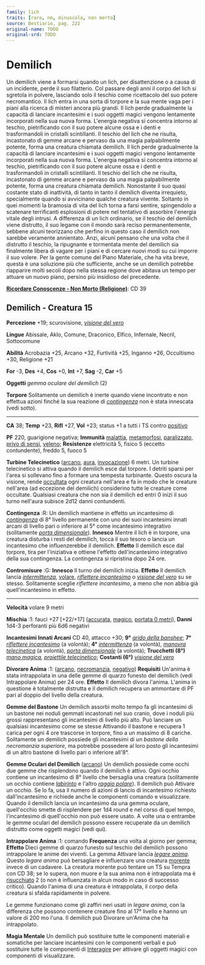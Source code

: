 ```yaml
---
family: lich
traits: [raro, nm, minuscola, non morto]
source: Bestiario, pag. 222
original-name: TODO
original-srd: TODO
---
```


# Demilich

Un demilich viene a formarsi quando un lich, per disattenzione o a causa di un
incidente, perde il suo filatterio. Col passare degli anni il corpo del lich si
sgretola in polvere, lasciando solo il teschio come ricettacolo del suo potere
necromantico. Il lich entra in una sorta di torpore e la sua mente vaga per i
piani alla ricerca di misteri ancora più grandi. Il lich perde gradualmente la
capacità di lanciare incantesimi e i suoi oggetti magici vengono lentamente
incorporati nella sua nuova forma. L'energia negativa si concentra intorno al
teschio, pietrificando con il suo potere alcune ossa e i denti e trasformandoli
in cristalli scintillanti. Il teschio del lich che ne risulta, incastonato di
gemme arcane e pervaso da una magia palpabilmente potente, forma una creatura
chiamata demilich. Il lich perde gradualmente la capacità di lanciare
incantesimi e i suoi oggetti magici vengono lentamente incorporati nella sua
nuova forma. L'energia negativa si concentra intorno al teschio, pietrificando
con il suo potere alcune ossa e i denti e trasformandoli in cristalli
scintillanti. Il teschio del lich che ne risulta, incastonato di gemme arcane e
pervaso da una magia palpabilmente potente, forma una creatura chiamata
demilich. Nonostante il suo quasi costante stato di inattività, di tanto in
tanto il demilich diventa irrequieto, specialmente quando si avvicinano qualche
creatura vivente. Soltanto in quei momenti la bramosia di vita del lich torna a
farsi sentire, spingendolo a scatenare terrificanti esplosioni di potere nel
tentativo di assorbire l'energia vitale degli intrusi. A differenza di un lich
ordinario, se il teschio del demilich viene distrutto, il suo legame con il
mondo sarà reciso permanentemente, sebbene alcuni teorizzano che perfino in
questo caso il demilich non sarebbe veramente annientato. Anzi, alcuni pensano
che una volta che il distrutto il teschio, la ripugnante e tormentata mente del
demilich sia finalmente libera di vagare per i piani e di cercare nuovi modi su
cui imporre il suo volere. Per la gente comune del Piano Materiale, che ha vita
breve, questa è una soluzione più che sufficiente, anche se un demilich potrebbe
riapparire molti secoli dopo nella stessa regione dove abitava un tempo per
attuare un nuovo piano, persino più insidioso del precedente.

**[Ricordare Conoscenze - Non Morto (Religione)](/azioni/abilita/ricordare-conoscenze)**:
CD 39

## Demilich - Creatura 15

**Percezione** +19; scurovisione,
_[visione del vero](/incantesimi/visione-del-vero)_

**Lingue** Abissale, Aklo, Comune, Draconico, Elfico, Infernale, Necril,
Sottocomune

**Abilità** Acrobazia +25, Arcano +32, Furtività +25, Inganno +26, Occultismo
+30, Religione +21

**For** -3, **Des** +4, **Cos** +0, **Int** +7, **Sag** -2, **Car** +5

**Oggetti** _gemma oculare del demilich_ (2)

**Torpore** Solitamente un demilich è inerte quando viene incontrato e non
effettua azioni finché la sua reazione di
_[contingenza](/incantesimi/contingenza)_ non è stata innescata (vedi sotto).

---

**CA** 38; **Temp** +23, **Rifl** +27, **Vol** +23; status +1 a tutti i TS
contro [positivo](/tratti/positivo)

**PF** 220, guarigione negativa; **Immunità** [malattia](/tratti/monaco),
[metamorfosi](/tratti/metamorfosi), [paralizzato](/condizioni/paralizzato),
[privo di sensi](/condizioni/privo-di-sensi), [veleno](/tratti/veleno);
**Resistenze** elettricità 5, fisico 5 (eccetto contundente), freddo 5, fuoco 5

**Turbine Telecinetico** ([arcano](/tratti/arcano), [aura](/tratti/aura),
[invocazione](/tratti/invocazione)) 6 metri. Un turbine telecinetico si attiva
quando il demilich esce dal torpore. I detriti sparsi per l'area si sollevano
fino a formare una tempesta turbinante. Questo oscura la visione, rende
[occultata](/condizioni/occultato) ogni creatura nell'area e fa in modo che le
creature nell'area (ad eccezione del demilich) considerino tutte le creature
come occultate. Qualsiasi creatura che non sia il demilich ed entri 0 inizi il
suo turno nell'aura subisce 2d12 danni contundenti.

**Contingenza** :R: Un demilich mantiene in effetto un incantesimo di
_[contingenza](/incantesimi/contingenza)_ di 8° livello permanente con uno dei
suoi incantesimi innati arcani di livello pari o inferiore al 5° come
incantesimo integrativo (solitamente
_[porta dimensionale](/incantesimi/porta-dimensionale)_). **Innesco** Mentre il
lich è in torpore, una creatura disturba i resti del demilich, tocca il suo
tesoro o lancia un incantesimo che influenzerebbe il demilich. **Effetto** II
demilich esce dal torpore, tira per l'iniziativa e ottiene l'effetto
dell'incantesimo integrativo della sua contingenza. La contingenza si ripristina
dopo 24 ore.

**Contromisure** :G: **Innesco** Il turno del demilich inizia. **Effetto** Il
demilich lancia _[intermittenza](/incantesimi/intermittenza)_,
[volare](/incantesimi/volare),
_[riflettere incantesimo](/incantesimi/riflettere-incantesimo)_ o
_[visione del vero](/incantesimi/visione-del-vero)_ su se stesso. Solitamente
sceglie _riflettere incantesimo_, a meno che non abbia già quell'incantesimo in
effetto.

---

**Velocità** volare 9 metri

**Mischia** :1: fauci +27 \[+22/+17] ([accurata](/tratti/accurata),
[magico](/tratti/magico), [portata 0 metri](/tratti/portata)), **Danni** 1d4-3
perforanti più 6d6 negativi

**Incantesimi Innati Arcani** CD 40, attacco +30; **9°**
_[grido della banshee](/incantesimi/grido-della-banshee)_; **7°**
_[riflettere incantesimo](/incantesimi/riflettere-incantesimo)_ (a volontà);
**4°** _[intermittenza](/incantesimi/intermittenza)_ (a volontà),
_[manovra telecinetica](/incantesimi/manovra-telecinetica)_ (a volontà),
_[porta dimensionale](/incantesimi/porta-dimensionale)_ (a volontà);
**Trucchetti (8°)** _[mano magica](/incantesimi/mano-magica),
[proiettile telecinetico](/incantesimi/proiettile-telecinetico)_; **Costanti
(6°)** _[visione del vero](/incantesimi/visione-del-vero)_

**Divorare Anima** :1: ([arcano](/tratti/arcano),
[necromanzia](/tratti/necromanzia), [negativo](/tratti/negativo)) **Requisiti**
Un'anima è stata intrappolata in una delle gemme di quarzo funesto del demilich
(vedi Intrappolare Anima) per 24 ore. **Effetto** Il demilich divora l'anima.
L'anima in questione è totalmente distrutta e il demilich recupera un ammontare
di PF pari al doppio del livello della creatura.

**Gemme del Bastone** Un demilich assorbì molto tempo fa gli incantesimi di un
bastone nei noduli gemmati incastonati nel suo cranio, dove i noduli più grossi
rappresentano gli incantesimi di livello più alto. Può lanciare un qualsiasi
incantesimo come se stesse Attivando il bastone e recupera 1 carica per ogni 4
ore trascorse in torpore, fino a un massimo di 8 cariche. Solitamente un
demilich possiede gli incantesimi di un _bastone della necromanzia superiore_,
ma potrebbe possedere al loro posto gli incantesimi di un altro bastone di
livello pari o inferiore all'8°.

**Gemme Oculari del Demilich** ([arcano](/tratti/arcano)) Un demilich possiede
come occhi due gemme che risplendono quando il demilich è attivo. Ogni occhio
contiene un incantesimo di 8° livello che bersaglia una creatura (solitamente un
occhio contiene _[labirinto](/incantesimi/labirinto)_ e l'altro
_[raggio polare](/incantesimi/raggio-polare)_). Il demilich può Attivare un
occhio. Se lo fa, usa il numero di azioni di lancio di incantesimo richiesto
dall'incantesimo e richiede anche le componenti comando e visualizzare. Quando
il demilich lancia un incantesimo da una gemma oculare, quell'occhio smette di
risplendere per 1d4 round e nel corso di quel tempo, l'incantesimo di
quell'occhio non può essere usato. A volte una o entrambe le gemme oculari del
demilich possono essere recuperate da un demilich distrutto come oggetti magici
(vedi qui).

**Intrappolare Anima** :1: comando **Frequenza** una volta al giorno per gemma;
**Effetto** Dieci gemme di quarzo funesto sul teschio del demilich possono
intrappolare le anime dei viventi. La gemma Attivare lancia
_[legare anima](/incantesimi/legare-anima)_. Questo _legare anima_ può
bersagliare e influenzare una creatura [morente](/condizioni/morente) invece di
un cadavere. La creatura morente può tentare un TS su Tempra con CD 38; se lo
supera, non muore e la sua anima non è intrappolata ma è
[risucchiato](/condizioni/risucchiato) 2 (o non è influenzata in alcun modo in
caso di successo critico). Quando l'anima di una creatura è intrappolata, il
corpo della creatura si sfalda rapidamente in polvere.

Le gemme funzionano come gli zaffiri neri usati in _legare anima_, con la
differenza che possono contenere creature fino al 17° livello e hanno un valore
di 200 mo l'una. Il demilich può Divorare un'Anima che ha intrappolato.

**Magia Mentale** Un demilich può sostituire tutte le componenti materiali e
somatiche per lanciare incantesimi con le componenti verbali e può sostituire
tutte le componenti di [Interagire](/azioni/interagire) per attivare gli oggetti
magici con componenti di visualizzare.
